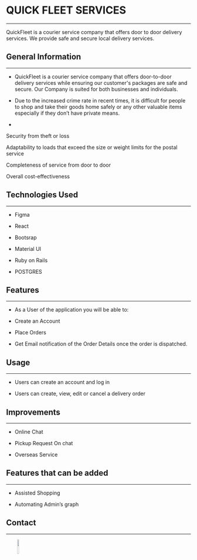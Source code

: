 <h1>QUICK FLEET SERVICES</h1>
<hr><p>QuickFleet is a courier service company that offers door to door delivery services.
We provide safe and secure local delivery services.</p><h2><font style="vertical-align: inherit;"><font style="vertical-align: inherit;">General Information</font></font></h2>
<hr><ul>
<li>QuickFleet is a courier service company that offers door-to-door delivery services while ensuring our customer's packages are safe and secure.
Our Company is suited for both businesses and individuals.</li>
</ul><ul>
<li>Due to the increased crime rate in recent times, it is difficult for people to shop and take their goods home safely or any other valuable items especially if they don’t have private means.</li>
</ul><ul>
<li></li>
</ul>
<p>Security from theft or loss</p>
<p>Adaptability to loads that exceed the size or weight limits for the postal service</p>
<p>Completeness of service from door to door</p>
<p>Overall cost-effectiveness</p><h2><font style="vertical-align: inherit;"><font style="vertical-align: inherit;">Technologies Used</font></font></h2>
<hr><ul>
<li>Figma</li>
</ul><ul>
<li>React</li>
</ul><ul>
<li>Bootsrap</li>
</ul><ul>
<li>Material UI</li>
</ul><ul>
<li>Ruby on Rails</li>
</ul><ul>
<li>POSTGRES</li>
</ul><h2><font style="vertical-align: inherit;"><font style="vertical-align: inherit;">Features</font></font></h2>
<hr><ul>
<li>As a User of the application you will be able to:</li>
</ul><ul>
<li>Create an Account</li>
</ul><ul>
<li>Place Orders</li>
</ul><ul>
<li>Get Email notification of the Order Details once the order is dispatched.</li>
</ul><h2><font style="vertical-align: inherit;"><font style="vertical-align: inherit;">Usage</font></font></h2>
<hr><ul>
<li>
<p>Users can create an account and log in</p>
</li>
<li>
<p>Users can create, view, edit or    cancel a delivery order</p>
</li>
</ul><h2><font style="vertical-align: inherit;"><font style="vertical-align: inherit;">Improvements</font></font></h2>
<hr><ul>
<li>Online Chat</li>
</ul><ul>
<li>Pickup Request On chat</li>
</ul><ul>
<li>Overseas Service</li>
</ul><h2><font style="vertical-align: inherit;"><font style="vertical-align: inherit;">Features that can be added</font></font></h2>
<hr><ul>
<li>Assisted Shopping</li>
</ul><ul>
<li>Automating Admin’s graph</li>
</ul><h2><font style="vertical-align: inherit;"><font style="vertical-align: inherit;">Contact</font></font></h2>
<hr><p><span style="margin-right: 30px;"></span><a href="https://github.com/MissZamzam/QuickFleet-Couriers-client, https://github.com/MissZamzam/QuickFleet-Couriers-api, LIVE LINK: https://quickfleet-api.herokuapp.com/"><img target="_blank" src="https://cdn.jsdelivr.net/gh/devicons/devicon/icons/github/github-original.svg" style="width: 10%;"></a></p>
